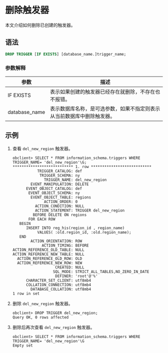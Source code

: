 删除触发器 
==========================

本文介绍如何删除已创建的触发器。

语法 
-----------------------

```sql
DROP TRIGGER [IF EXISTS] [database_name.]trigger_name;
```



### 参数解释 



|      参数       |                 描述                  |
|---------------|-------------------------------------|
| IF EXISTS     | 表示如果创建的触发器已经存在就删除，不存在也不报错。          |
| database_name | 表示数据库名称，是可选参数，如果不指定则表示从当前数据库中删除触发器。 |



示例 
-----------------------

1. 查看 `del_new_region` 触发器。

   ```unknow
   obclient> SELECT * FROM information_schema.triggers WHERE TRIGGER_NAME= 'del_new_region'\G;
   *************************** 1. row ***************************
              TRIGGER_CATALOG: def
               TRIGGER_SCHEMA: ny
                 TRIGGER_NAME: del_new_region
           EVENT_MANIPULATION: DELETE
         EVENT_OBJECT_CATALOG: def
          EVENT_OBJECT_SCHEMA: ny
           EVENT_OBJECT_TABLE: regions
                 ACTION_ORDER: 0
             ACTION_CONDITION: NULL
             ACTION_STATEMENT: TRIGGER del_new_region
            BEFORE DELETE ON regions
          FOR EACH ROW
      BEGIN
         INSERT INTO reg_his(region_id , region_name)
              VALUES( :old.region_id, :old.region_name);
      END
           ACTION_ORIENTATION: ROW
                ACTION_TIMING: BEFORE
   ACTION_REFERENCE_OLD_TABLE: NULL
   ACTION_REFERENCE_NEW_TABLE: NULL
     ACTION_REFERENCE_OLD_ROW: OLD
     ACTION_REFERENCE_NEW_ROW: NEW
                      CREATED: NULL
                     SQL_MODE: STRICT_ALL_TABLES,NO_ZERO_IN_DATE
                      DEFINER: 'root'@'%'
         CHARACTER_SET_CLIENT: utf8mb4
         COLLATION_CONNECTION: utf8mb4
           DATABASE_COLLATION: utf8mb4
   1 row in set
   ```

   

2. 删除 `del_new_region` 触发器。

   ```unknow
   obclient> DROP TRIGGER del_new_region;
   Query OK, 0 rows affected
   ```

   

3. 删除后再次查看 `del_new_region` 触发器。

   ```unknow
   obclient> SELECT * FROM information_schema.triggers WHERE TRIGGER_NAME= 'del_new_region'\G
   Empty set
   ```

   



